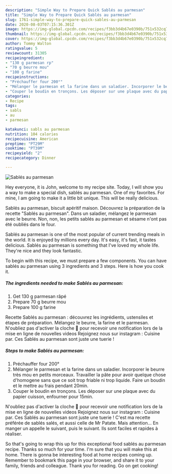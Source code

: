```yaml
---
description: "Simple Way to Prepare Quick Sablés au parmesan"
title: "Simple Way to Prepare Quick Sablés au parmesan"
slug: 1761-simple-way-to-prepare-quick-sables-au-parmesan
date: 2020-08-03T07:15:36.301Z
image: https://img-global.cpcdn.com/recipes/f3bb3d4b67e0390b/751x532cq70/sables-au-parmesan-photo-principale-de-la-recette.jpg
thumbnail: https://img-global.cpcdn.com/recipes/f3bb3d4b67e0390b/751x532cq70/sables-au-parmesan-photo-principale-de-la-recette.jpg
cover: https://img-global.cpcdn.com/recipes/f3bb3d4b67e0390b/751x532cq70/sables-au-parmesan-photo-principale-de-la-recette.jpg
author: Tommy Walton
ratingvalue: 5
reviewcount: 31305
recipeingredient:
- "130 g parmesan rp"
- "70 g beurre mou"
- "100 g farine"
recipeinstructions:
- "Préchauffer four 200°"
- "Mélanger le parmesan et la farine dans un saladier. Incorporer le beurre très mou en petits morceaux. Travailler la pâte pour avoir quelque chose d&#39;homogene sans que ce soit trop friable ni trop liquide. Faire un boudin et le mettre au frais pendant 20min."
- "Couper le boudin en tronçons. Les déposer sur une plaque avec du papier cuisson, enfourner pour 15min."
categories:
- Recipe
tags:
- sabls
- au
- parmesan

katakunci: sabls au parmesan 
nutrition: 104 calories
recipecuisine: American
preptime: "PT29M"
cooktime: "PT39M"
recipeyield: "2"
recipecategory: Dinner

---
```



![Sablés au parmesan](https://img-global.cpcdn.com/recipes/f3bb3d4b67e0390b/751x532cq70/sables-au-parmesan-photo-principale-de-la-recette.jpg)

Hey everyone, it is John, welcome to my recipe site. Today, I will show you a way to make a special dish, sablés au parmesan. One of my favorites. For mine, I am going to make it a little bit unique. This will be really delicious.

Sablés au parmesan, biscuit apéritif maison. Découvrez la préparation de la recette &#34;Sablés au parmesan&#34;. Dans un saladier, mélangez le parmesan avec le beurre. Non, non, les petits sablés au parmesan et sésame n&#39;ont pas été oubliés dans le four.

Sablés au parmesan is one of the most popular of current trending meals in the world. It is enjoyed by millions every day. It's easy, it's fast, it tastes delicious. Sablés au parmesan is something that I've loved my whole life. They're nice and they look fantastic.


To begin with this recipe, we must prepare a few components. You can have sablés au parmesan using 3 ingredients and 3 steps. Here is how you cook it.

<!--inarticleads1-->

##### The ingredients needed to make Sablés au parmesan:

1. Get 130 g parmesan râpé
1. Prepare 70 g beurre mou
1. Prepare 100 g farine


Recette Sablés au parmesan : découvrez les ingrédients, ustensiles et étapes de préparation. Mélangez le beurre, la farine et le parmesan. N&#39;oubliez pas d&#39;activer la cloche 🔔 pour recevoir une notification lors de la mise en ligne de nouvelles videos Rejoignez nous sur instagram : Cuisine par. Ces Sablés au parmesan sont juste une tuerie ! 

<!--inarticleads2-->

##### Steps to make Sablés au parmesan:

1. Préchauffer four 200°
1. Mélanger le parmesan et la farine dans un saladier. Incorporer le beurre très mou en petits morceaux. Travailler la pâte pour avoir quelque chose d&#39;homogene sans que ce soit trop friable ni trop liquide. Faire un boudin et le mettre au frais pendant 20min.
1. Couper le boudin en tronçons. Les déposer sur une plaque avec du papier cuisson, enfourner pour 15min.


N&#39;oubliez pas d&#39;activer la cloche 🔔 pour recevoir une notification lors de la mise en ligne de nouvelles videos Rejoignez nous sur instagram : Cuisine par. Ces Sablés au parmesan sont juste une tuerie ! C&#39;est ma recette préférée de sablés salés, et aussi celle de Mr Patate. Mais attention… En manger un appelle le suivant, puis le suivant. Ils sont faciles et rapides à réaliser. 

So that's going to wrap this up for this exceptional food sablés au parmesan recipe. Thanks so much for your time. I'm sure that you will make this at home. There is gonna be interesting food at home recipes coming up. Remember to bookmark this page in your browser, and share it to your family, friends and colleague. Thank you for reading. Go on get cooking!
